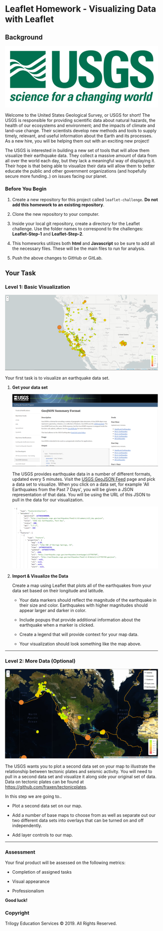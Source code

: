 # Leaflet Homework - Visualizing Data with Leaflet

## Background

![1-Logo](Images/1-Logo.png)

Welcome to the United States Geological Survey, or USGS for short! The USGS is responsible for providing scientific data about natural hazards, the health of our ecosystems and environment; and the impacts of climate and land-use change. Their scientists develop new methods and tools to supply timely, relevant, and useful information about the Earth and its processes. As a new hire, you will be helping them out with an exciting new project!

The USGS is interested in building a new set of tools that will allow them visualize their earthquake data. They collect a massive amount of data from all over the world each day, but they lack a meaningful way of displaying it. Their hope is that being able to visualize their data will allow them to better educate the public and other government organizations (and hopefully secure more funding..) on issues facing our planet.

### Before You Begin

1. Create a new repository for this project called `leaflet-challenge`. **Do not add this homework to an existing repository**.

2. Clone the new repository to your computer.

3. Inside your local git repository, create a directory for the Leaflet challenge. Use the folder names to correspond to the challenges: **Leaflet-Step-1** and **Leaflet-Step-2**.

4. This homeworks utilizes both **html** and **Javascript** so be sure to add all the necessary files. These will be the main files to run for analysis.

5. Push the above changes to GitHub or GitLab.

## Your Task

### Level 1: Basic Visualization

![2-BasicMap](Images/2-BasicMap.png)

Your first task is to visualize an earthquake data set.

1. **Get your data set**

   ![3-Data](Images/3-Data.png)

   The USGS provides earthquake data in a number of different formats, updated every 5 minutes. Visit the [USGS GeoJSON Feed](http://earthquake.usgs.gov/earthquakes/feed/v1.0/geojson.php) page and pick a data set to visualize. When you click on a data set, for example 'All Earthquakes from the Past 7 Days', you will be given a JSON representation of that data. You will be using the URL of this JSON to pull in the data for our visualization.

   ![4-JSON](Images/4-JSON.png)

2. **Import & Visualize the Data**

   Create a map using Leaflet that plots all of the earthquakes from your data set based on their longitude and latitude.

   * Your data markers should reflect the magnitude of the earthquake in their size and color. Earthquakes with higher magnitudes should appear larger and darker in color.

   * Include popups that provide additional information about the earthquake when a marker is clicked.

   * Create a legend that will provide context for your map data.

   * Your visualization should look something like the map above.

- - -

### Level 2: More Data (Optional)

![5-Advanced](Images/5-Advanced.png)

The USGS wants you to plot a second data set on your map to illustrate the relationship between tectonic plates and seismic activity. You will need to pull in a second data set and visualize it along side your original set of data. Data on tectonic plates can be found at <https://github.com/fraxen/tectonicplates>.

In this step we are going to..

* Plot a second data set on our map.

* Add a number of base maps to choose from as well as separate out our two different data sets into overlays that can be turned on and off independently.

* Add layer controls to our map.

- - -

### Assessment

Your final product will be assessed on the following metrics:

* Completion of assigned tasks

* Visual appearance

* Professionalism

**Good luck!**

### Copyright

Trilogy Education Services © 2019. All Rights Reserved.
